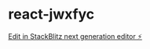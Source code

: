 # react-jwxfyc

[Edit in StackBlitz next generation editor ⚡️](https://stackblitz.com/~/github.com/Nitin-Sarangdhar/react-jwxfyc)